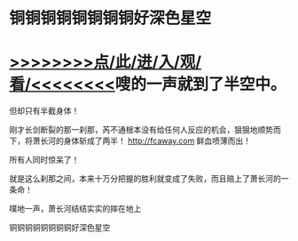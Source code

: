 # 铜铜铜铜铜铜铜铜好深色星空

# <a href="https://https://github.com/kiuhd/dfrw/issues/1">>>>>>>>>点/此/进/入/观/看/<<<<<<<<</a>嗖的一声就到了半空中。

但却只有半截身体！

刚才长剑断裂的那一刹那，芮不通根本没有给任何人反应的机会，狠狠地顺势而下，将萧长河的身体斩成了两半！
http://fcaway.com
鲜血喷薄而出！

所有人同时惊呆了！

就是这么刹那之间，本来十万分把握的胜利就变成了失败，而且赔上了萧长河的一条命！

噗地一声，萧长河结结实实的摔在地上

铜铜铜铜铜铜铜铜好深色星空

